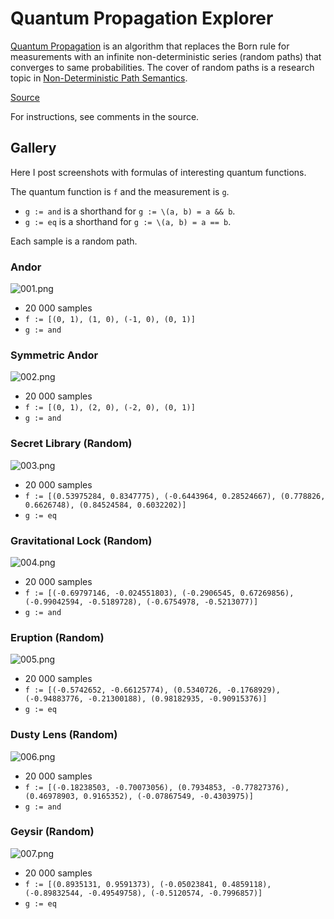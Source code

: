 # Quantum Propagation Explorer

[Quantum Propagation](https://github.com/advancedresearch/path_semantics/blob/master/papers-wip/quantum-propagation.pdf) is an algorithm that replaces
the Born rule for measurements with an infinite non-deterministic series (random paths) that converges to same probabilities.
The cover of random paths is a research topic in [Non-Deterministic Path Semantics](https://github.com/advancedresearch/path_semantics/blob/master/sequences.md#non-deterministic-path-semantics).

[Source](https://github.com/advancedresearch/path_semantics/blob/master/dyon_experiments/quantum_propagation/main.dyon)

For instructions, see comments in the source.

## Gallery

Here I post screenshots with formulas of interesting quantum functions.

The quantum function is `f` and the measurement is `g`.

- `g := and` is a shorthand for `g := \(a, b) = a && b`.
- `g := eq` is a shorthand for `g := \(a, b) = a == b`.

Each sample is a random path.

### Andor
![001.png](gallery/001.png)
- 20 000 samples
- `f := [(0, 1), (1, 0), (-1, 0), (0, 1)]`
- `g := and`

### Symmetric Andor
![002.png](gallery/002.png)
- 20 000 samples
- `f := [(0, 1), (2, 0), (-2, 0), (0, 1)]`
- `g := and`

### Secret Library (Random)
![003.png](gallery/003.png)
- 20 000 samples
- `f := [(0.53975284, 0.8347775), (-0.6443964, 0.28524667), (0.778826, 0.6626748), (0.84524584, 0.6032202)]`
- `g := eq`

### Gravitational Lock (Random)
![004.png](gallery/004.png)
- 20 000 samples
- `f := [(-0.69797146, -0.024551803), (-0.2906545, 0.67269856), (-0.99042594, -0.5189728), (-0.6754978, -0.5213077)]`
- `g := and`

### Eruption (Random)
![005.png](gallery/005.png)
- 20 000 samples
- `f := [(-0.5742652, -0.66125774), (0.5340726, -0.1768929), (-0.94883776, -0.21300188), (0.98182935, -0.90915376)]`
- `g := eq`

### Dusty Lens (Random)
![006.png](gallery/006.png)
- 20 000 samples
- `f := [(-0.18238503, -0.70073056), (0.7934853, -0.77827376), (0.46978903, 0.9165352), (-0.07867549, -0.4303975)]`
- `g := and`

### Geysir (Random)
![007.png](gallery/007.png)
- 20 000 samples
- `f := [(0.8935131, 0.9591373), (-0.05023841, 0.4859118), (-0.89832544, -0.49549758), (-0.5120574, -0.7996857)]`
- `g := eq`

